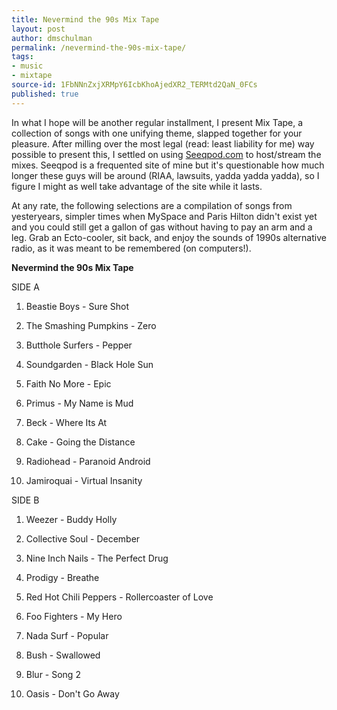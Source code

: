 ```yaml
---
title: Nevermind the 90s Mix Tape
layout: post
author: dmschulman
permalink: /nevermind-the-90s-mix-tape/
tags:
- music
- mixtape
source-id: 1FbNNnZxjXRMpY6IcbKhoAjedXR2_TERMtd2QaN_0FCs
published: true
---
```

In what I hope will be another regular installment, I present Mix Tape, a collection of songs with one unifying theme, slapped together for your pleasure. After milling over the most legal (read: least liability for me) way possible to present this, I settled on using [Seeqpod.com](http://www.seeqpod.com/) to host/stream the mixes. Seeqpod is a frequented site of mine but it's questionable how much longer these guys will be around (RIAA, lawsuits, yadda yadda yadda), so I figure I might as well take advantage of the site while it lasts.

At any rate, the following selections are a compilation of songs from yesteryears, simpler times when MySpace and Paris Hilton didn't exist yet and you could still get a gallon of gas without having to pay an arm and a leg. Grab an Ecto-cooler, sit back, and enjoy the sounds of 1990s alternative radio, as it was meant to be remembered (on computers!).

**Nevermind the 90s Mix Tape**

SIDE A

1. Beastie Boys - Sure Shot

2. The Smashing Pumpkins - Zero

3. Butthole Surfers - Pepper

4. Soundgarden - Black Hole Sun

5. Faith No More - Epic

6. Primus - My Name is Mud

7. Beck - Where Its At

8. Cake - Going the Distance

9. Radiohead - Paranoid Android

10. Jamiroquai - Virtual Insanity

SIDE B

1. Weezer - Buddy Holly

2. Collective Soul - December

3. Nine Inch Nails - The Perfect Drug

4. Prodigy - Breathe

5. Red Hot Chili Peppers - Rollercoaster of Love

6. Foo Fighters - My Hero

7. Nada Surf - Popular

8. Bush - Swallowed

9. Blur - Song 2

10. Oasis - Don't Go Away

